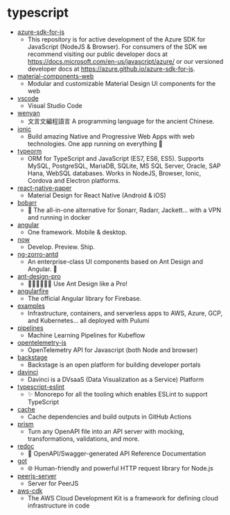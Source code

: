 # typescript
- [azure-sdk-for-js](https://github.com/Azure/azure-sdk-for-js)
  - This repository is for active development of the Azure SDK for JavaScript (NodeJS & Browser). For consumers of the SDK we recommend visiting our public developer docs at https://docs.microsoft.com/en-us/javascript/azure/ or our versioned developer docs at https://azure.github.io/azure-sdk-for-js.
- [material-components-web](https://github.com/material-components/material-components-web)
  - Modular and customizable Material Design UI components for the web
- [vscode](https://github.com/microsoft/vscode)
  - Visual Studio Code
- [wenyan](https://github.com/wenyan-lang/wenyan)
  - 文言文編程語言 A programming language for the ancient Chinese.
- [ionic](https://github.com/ionic-team/ionic)
  - Build amazing Native and Progressive Web Apps with web technologies. One app running on everything 🎉
- [typeorm](https://github.com/typeorm/typeorm)
  - ORM for TypeScript and JavaScript (ES7, ES6, ES5). Supports MySQL, PostgreSQL, MariaDB, SQLite, MS SQL Server, Oracle, SAP Hana, WebSQL databases. Works in NodeJS, Browser, Ionic, Cordova and Electron platforms.
- [react-native-paper](https://github.com/callstack/react-native-paper)
  - Material Design for React Native (Android & iOS)
- [bobarr](https://github.com/iam4x/bobarr)
  - 🍿 The all-in-one alternative for Sonarr, Radarr, Jackett... with a VPN and running in docker
- [angular](https://github.com/angular/angular)
  - One framework. Mobile & desktop.
- [now](https://github.com/zeit/now)
  - Develop. Preview. Ship.
- [ng-zorro-antd](https://github.com/NG-ZORRO/ng-zorro-antd)
  - An enterprise-class UI components based on Ant Design and Angular. 🐜
- [ant-design-pro](https://github.com/ant-design/ant-design-pro)
  - 👨🏻‍💻👩🏻‍💻 Use Ant Design like a Pro!
- [angularfire](https://github.com/angular/angularfire)
  - The official Angular library for Firebase.
- [examples](https://github.com/pulumi/examples)
  - Infrastructure, containers, and serverless apps to AWS, Azure, GCP, and Kubernetes... all deployed with Pulumi
- [pipelines](https://github.com/kubeflow/pipelines)
  - Machine Learning Pipelines for Kubeflow
- [opentelemetry-js](https://github.com/open-telemetry/opentelemetry-js)
  - OpenTelemetry API for Javascript (both Node and browser)
- [backstage](https://github.com/spotify/backstage)
  - Backstage is an open platform for building developer portals
- [davinci](https://github.com/edp963/davinci)
  - Davinci is a DVsaaS (Data Visualization as a Service) Platform
- [typescript-eslint](https://github.com/typescript-eslint/typescript-eslint)
  - ✨ Monorepo for all the tooling which enables ESLint to support TypeScript
- [cache](https://github.com/actions/cache)
  - Cache dependencies and build outputs in GitHub Actions
- [prism](https://github.com/stoplightio/prism)
  - Turn any OpenAPI file into an API server with mocking, transformations, validations, and more.
- [redoc](https://github.com/Redocly/redoc)
  - 📘 OpenAPI/Swagger-generated API Reference Documentation
- [got](https://github.com/sindresorhus/got)
  - 🌐 Human-friendly and powerful HTTP request library for Node.js
- [peerjs-server](https://github.com/peers/peerjs-server)
  - Server for PeerJS
- [aws-cdk](https://github.com/aws/aws-cdk)
  - The AWS Cloud Development Kit is a framework for defining cloud infrastructure in code
